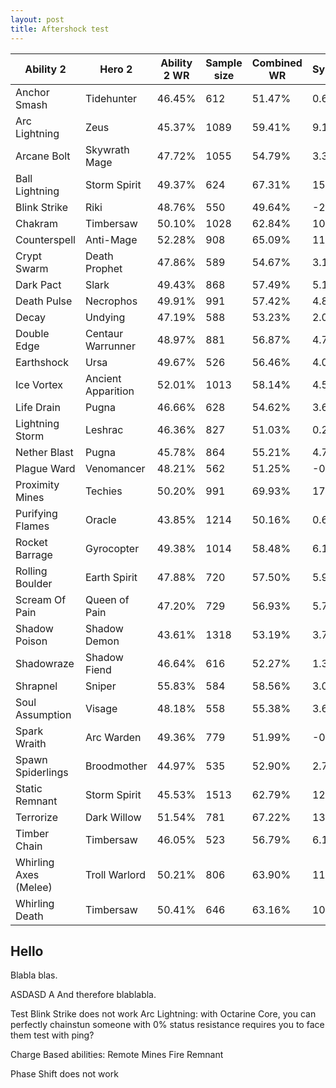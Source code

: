 ```yaml
---
layout: post
title: Aftershock test
---
```


<link href="https://cdnjs.cloudflare.com/ajax/libs/datatables/1.10.20/css/dataTables.bootstrap4.min.css" rel=stylesheet>
<link rel="stylesheet" type="text/css" href="https://cdn.datatables.net/1.11.5/css/jquery.dataTables.min.css" />
<script src="https://code.jquery.com/jquery-3.5.1.js"></script>
<script src="https://cdn.datatables.net/1.11.5/js/jquery.dataTables.min.js"></script>

<script>
    $(document).ready(function () {
        $('#aftershock_table').DataTable(
        {
        "paging": false}
        );
    });
</script>

<table id="aftershock_table" class="table table-striped table-bordered table-sm dataTable no-footer">
  <thead>
  <tr>
      <th>Ability 2</th>
      <th>Hero 2</th>
      <th>Ability 2 WR</th>
      <th>Sample size</th>
      <th>Combined WR</th>
      <th>Synergy</th>
    </tr>
  </thead>
  <tbody>
    <tr>
      <td>Anchor Smash</td>
      <td>Tidehunter</td>
      <td>46.45%</td>
      <td>612</td>
      <td>51.47%</td>
      <td>0.62%</td>
    </tr>
    <tr>
      <td>Arc Lightning</td>
      <td>Zeus</td>
      <td>45.37%</td>
      <td>1089</td>
      <td>59.41%</td>
      <td>9.10%</td>
    </tr>
    <tr>
      <td>Arcane Bolt</td>
      <td>Skywrath Mage</td>
      <td>47.72%</td>
      <td>1055</td>
      <td>54.79%</td>
      <td>3.31%</td>
    </tr>
    <tr>
      <td>Ball Lightning</td>
      <td>Storm Spirit</td>
      <td>49.37%</td>
      <td>624</td>
      <td>67.31%</td>
      <td>15.00%</td>
    </tr>
    <tr>
      <td>Blink Strike</td>
      <td>Riki</td>
      <td>48.76%</td>
      <td>550</td>
      <td>49.64%</td>
      <td>-2.37%</td>
    </tr>
    <tr>
      <td>Chakram</td>
      <td>Timbersaw</td>
      <td>50.10%</td>
      <td>1028</td>
      <td>62.84%</td>
      <td>10.17%</td>
    </tr>
    <tr>
      <td>Counterspell</td>
      <td>Anti-Mage</td>
      <td>52.28%</td>
      <td>908</td>
      <td>65.09%</td>
      <td>11.33%</td>
    </tr>
    <tr>
      <td>Crypt Swarm</td>
      <td>Death Prophet</td>
      <td>47.86%</td>
      <td>589</td>
      <td>54.67%</td>
      <td>3.12%</td>
    </tr>
    <tr>
      <td>Dark Pact</td>
      <td>Slark</td>
      <td>49.43%</td>
      <td>868</td>
      <td>57.49%</td>
      <td>5.15%</td>
    </tr>
    <tr>
      <td>Death Pulse</td>
      <td>Necrophos</td>
      <td>49.91%</td>
      <td>991</td>
      <td>57.42%</td>
      <td>4.84%</td>
    </tr>
    <tr>
      <td>Decay</td>
      <td>Undying</td>
      <td>47.19%</td>
      <td>588</td>
      <td>53.23%</td>
      <td>2.01%</td>
    </tr>
    <tr>
      <td>Double Edge</td>
      <td>Centaur Warrunner</td>
      <td>48.97%</td>
      <td>881</td>
      <td>56.87%</td>
      <td>4.76%</td>
    </tr>
    <tr>
      <td>Earthshock</td>
      <td>Ursa</td>
      <td>49.67%</td>
      <td>526</td>
      <td>56.46%</td>
      <td>4.00%</td>
    </tr>
    <tr>
      <td>Ice Vortex</td>
      <td>Ancient Apparition</td>
      <td>52.01%</td>
      <td>1013</td>
      <td>58.14%</td>
      <td>4.51%</td>
    </tr>
    <tr>
      <td>Life Drain</td>
      <td>Pugna</td>
      <td>46.66%</td>
      <td>628</td>
      <td>54.62%</td>
      <td>3.67%</td>
    </tr>
    <tr>
      <td>Lightning Storm</td>
      <td>Leshrac</td>
      <td>46.36%</td>
      <td>827</td>
      <td>51.03%</td>
      <td>0.22%</td>
    </tr>
    <tr>
      <td>Nether Blast</td>
      <td>Pugna</td>
      <td>45.78%</td>
      <td>864</td>
      <td>55.21%</td>
      <td>4.70%</td>
    </tr>
    <tr>
      <td>Plague Ward</td>
      <td>Venomancer</td>
      <td>48.21%</td>
      <td>562</td>
      <td>51.25%</td>
      <td>-0.48%</td>
    </tr>
    <tr>
      <td>Proximity Mines</td>
      <td>Techies</td>
      <td>50.20%</td>
      <td>991</td>
      <td>69.93%</td>
      <td>17.21%</td>
    </tr>
    <tr>
      <td>Purifying Flames</td>
      <td>Oracle</td>
      <td>43.85%</td>
      <td>1214</td>
      <td>50.16%</td>
      <td>0.61%</td>
    </tr>
    <tr>
      <td>Rocket Barrage</td>
      <td>Gyrocopter</td>
      <td>49.38%</td>
      <td>1014</td>
      <td>58.48%</td>
      <td>6.17%</td>
    </tr>
    <tr>
      <td>Rolling Boulder</td>
      <td>Earth Spirit</td>
      <td>47.88%</td>
      <td>720</td>
      <td>57.50%</td>
      <td>5.94%</td>
    </tr>
    <tr>
      <td>Scream Of Pain</td>
      <td>Queen of Pain</td>
      <td>47.20%</td>
      <td>729</td>
      <td>56.93%</td>
      <td>5.71%</td>
    </tr>
    <tr>
      <td>Shadow Poison</td>
      <td>Shadow Demon</td>
      <td>43.61%</td>
      <td>1318</td>
      <td>53.19%</td>
      <td>3.76%</td>
    </tr>
    <tr>
      <td>Shadowraze</td>
      <td>Shadow Fiend</td>
      <td>46.64%</td>
      <td>616</td>
      <td>52.27%</td>
      <td>1.33%</td>
    </tr>
    <tr>
      <td>Shrapnel</td>
      <td>Sniper</td>
      <td>55.83%</td>
      <td>584</td>
      <td>58.56%</td>
      <td>3.02%</td>
    </tr>
    <tr>
      <td>Soul Assumption</td>
      <td>Visage</td>
      <td>48.18%</td>
      <td>558</td>
      <td>55.38%</td>
      <td>3.67%</td>
    </tr>
    <tr>
      <td>Spark Wraith</td>
      <td>Arc Warden</td>
      <td>49.36%</td>
      <td>779</td>
      <td>51.99%</td>
      <td>-0.31%</td>
    </tr>
    <tr>
      <td>Spawn Spiderlings</td>
      <td>Broodmother</td>
      <td>44.97%</td>
      <td>535</td>
      <td>52.90%</td>
      <td>2.79%</td>
    </tr>
    <tr>
      <td>Static Remnant</td>
      <td>Storm Spirit</td>
      <td>45.53%</td>
      <td>1513</td>
      <td>62.79%</td>
      <td>12.40%</td>
    </tr>
    <tr>
      <td>Terrorize</td>
      <td>Dark Willow</td>
      <td>51.54%</td>
      <td>781</td>
      <td>67.22%</td>
      <td>13.83%</td>
    </tr>
    <tr>
      <td>Timber Chain</td>
      <td>Timbersaw</td>
      <td>46.05%</td>
      <td>523</td>
      <td>56.79%</td>
      <td>6.14%</td>
    </tr>
    <tr>
      <td>Whirling Axes (Melee)</td>
      <td>Troll Warlord</td>
      <td>50.21%</td>
      <td>806</td>
      <td>63.90%</td>
      <td>11.17%</td>
    </tr>
    <tr>
      <td>Whirling Death</td>
      <td>Timbersaw</td>
      <td>50.41%</td>
      <td>646</td>
      <td>63.16%</td>
      <td>10.33%</td>
    </tr>
  </tbody>
</table>

## Hello
Blabla blas.

ASDASD A
And therefore blablabla.

Test
Blink Strike does not work
Arc Lightning: with Octarine Core, you can perfectly chainstun someone with 0% status resistance
    requires you to face them
    test with ping?
    
Charge Based abilities:
    Remote Mines
    Fire Remnant
    
Phase Shift does not work
